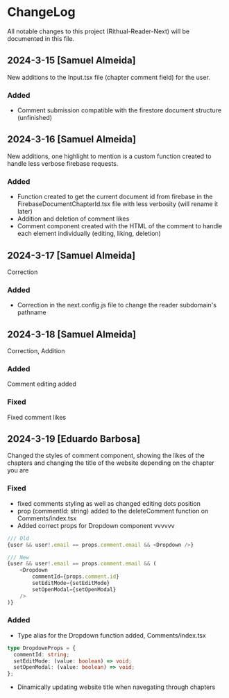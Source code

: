 # ChangeLog

All notable changes to this project (Rithual-Reader-Next) will be documented in this file.

## 2024-3-15 [Samuel Almeida]

New additions to the Input.tsx file (chapter comment field) for the user.

### Added

- Comment submission compatible with the firestore document structure (unfinished)

## 2024-3-16 [Samuel Almeida]

New additions, one highlight to mention is a custom function created to handle less verbose firebase requests.

### Added

- Function created to get the current document id from firebase in the FirebaseDocumentChapterId.tsx file with less verbosity (will rename it later)
- Addition and deletion of comment likes
- Comment component created with the HTML of the comment to handle each element individually (editing, liking, deletion)

## 2024-3-17 [Samuel Almeida]

Correction

### Added

- Correction in the next.config.js file to change the reader subdomain's pathname

## 2024-3-18 [Samuel Almeida]

Correction, Addition

### Added

Comment editing added

### Fixed

Fixed comment likes

## 2024-3-19 [Eduardo Barbosa]

Changed the styles of comment component, showing the likes of the chapters and changing the title of the website depending on the chapter you are

### Fixed

- fixed comments styling as well as changed editing dots position
- prop (commentId: string) added to the deleteComment function on Comments/index.tsx
- Added correct props for Dropdown component vvvvvv

```javascript
/// Old
{user && user!.email == props.comment.email && <Dropdown />}

/// New
{user && user!.email == props.comment.email && (
    <Dropdown
        commentId={props.comment.id}
        setEditMode={setEditMode}
        setOpenModal={setOpenModal}
    />
)}
```

### Added

- Type alias for the Dropdown function added, Comments/index.tsx

```typescript
type DropdownProps = {
  commentId: string;
  setEditMode: (value: boolean) => void;
  setOpenModal: (value: boolean) => void;
};
```

- Dinamically updating website title when navegating through chapters
